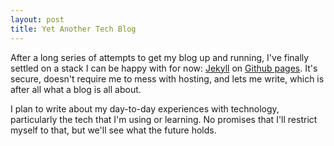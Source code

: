 ```yaml
---
layout: post
title: Yet Another Tech Blog
---
```


After a long series of attempts to get my blog up and running, I've finally
settled on a stack I can be happy with for now: [Jekyll][jekyll] on 
[Github pages][github-pages].  It's secure, doesn't require me to mess with 
hosting, and lets me write, which is after all what a blog is all about.

I plan to write about my day-to-day experiences with technology, particularly
the tech that I'm using or learning. No promises that I'll restrict myself to
that, but we'll see what the future holds.

[jekyll]: http://jekyllrb.com
[github-pages]: https://pages.github.com/
